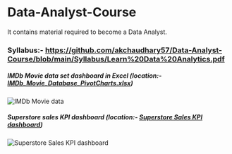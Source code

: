 # Data-Analyst-Course
It contains material required to become a Data Analyst.

### Syllabus:- https://github.com/akchaudhary57/Data-Analyst-Course/blob/main/Syllabus/Learn%20Data%20Analytics.pdf

##### IMDb Movie data set dashboard in Excel (location:- [IMDb_Movie_Database_PivotCharts.xlsx](https://github.com/akchaudhary57/Data-Analyst-Course/tree/main/DA%20using%20Excel/W4))

![IMDb Movie data](https://github.com/akchaudhary57/Data-Analyst-Course/blob/main/image/IMDb%20Movie%20Data.gif)

##### Superstore sales KPI dashboard (location:- [Superstore Sales KPI dashboard](https://github.com/akchaudhary57/Data-Analyst-Course/tree/main/Tableau%20for%20Visualization/W4))

![Superstore Sales KPI dashboard](https://github.com/akchaudhary57/Data-Analyst-Course/blob/main/image/SampleSuperstore_KPI.gif)



